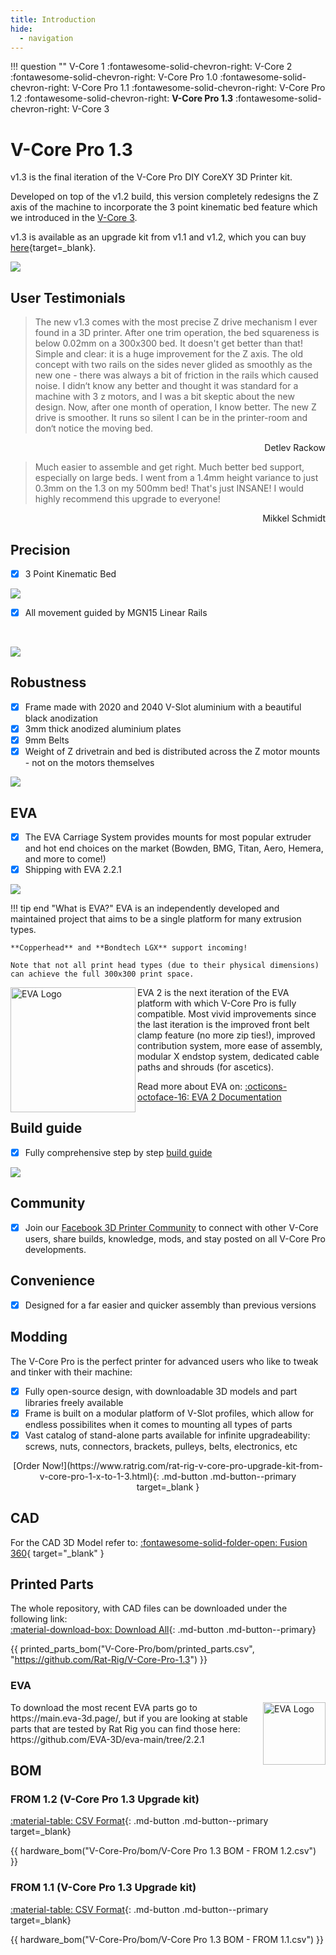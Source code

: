 ```yaml
---
title: Introduction
hide:
  - navigation
---
```


!!! question ""
    V-Core 1 :fontawesome-solid-chevron-right: V-Core 2 :fontawesome-solid-chevron-right: V-Core Pro 1.0 :fontawesome-solid-chevron-right: V-Core Pro 1.1 :fontawesome-solid-chevron-right: V-Core Pro 1.2 :fontawesome-solid-chevron-right: **V-Core Pro 1.3** :fontawesome-solid-chevron-right: V-Core 3

# V-Core Pro 1.3

v1.3 is the final iteration of the V-Core Pro DIY CoreXY 3D Printer kit. 

Developed on top of the v1.2 build, this version completely redesigns the Z axis of the machine to incorporate the 3 point kinematic bed feature which we introduced in the [V-Core 3](https://v-core3.ratrig.com/).

v1.3 is available as an upgrade kit from v1.1 and v1.2, which you can buy [here](https://www.ratrig.com/rat-rig-v-core-pro-upgrade-kit-from-v-core-pro-1-x-to-1-3.html){target=_blank}.

![](assets/vcorepro.png)

## User Testimonials

>The new v1.3 comes with the most precise Z drive mechanism I ever found in a 3D printer. After one trim operation, the bed squareness is below 0.02mm on a 300x300 bed. It doesn't get better than that! Simple and clear: it is a huge improvement for the Z axis. The old concept with two rails on the sides never glided as smoothly as the new one - there was always a bit of friction in the rails which caused noise. I didn‘t know any better and thought it was standard for a machine with 3 z motors, and I was a bit skeptic about the new design. Now, after one month of operation, I know better. The new Z drive is smoother. It runs so silent I can be in the printer-room and don‘t notice the moving bed.

<div style="text-align: right">Detlev Rackow</div>

>Much easier to assemble and get right. Much better bed support, especially on large beds. I went from a 1.4mm height variance to just 0.3mm on the 1.3 on my 500mm bed! That's just INSANE! I would highly recommend this upgrade to everyone!

<div style="text-align: right">Mikkel Schmidt</div>

## Precision

- [x] 3 Point Kinematic Bed


![](assets/bed.png)


- [x] All movement guided by MGN15 Linear Rails

<p>&nbsp;</p>

![](assets/MGN.png)



## Robustness


- [x] Frame made with 2020 and 2040 V-Slot aluminium with a beautiful black anodization
- [x] 3mm thick anodized aluminium plates
- [x] 9mm Belts
- [x] Weight of Z drivetrain and bed is distributed across the Z motor mounts - not on the motors themselves

![](assets/pillows.png)


## EVA

- [x] The EVA Carriage System provides mounts for most popular extruder and hot end choices on the market (Bowden, BMG, Titan, Aero, Hemera, and more to come!)
- [x] Shipping with EVA 2.2.1

![](assets/EVA.png)


!!! tip end "What is EVA?"
    EVA is an independently developed and maintained project that aims to be a single platform for many extrusion types.

    **Copperhead** and **Bondtech LGX** support incoming!

    Note that not all print head types (due to their physical dimensions) can achieve the full 300x300 print space.
    
<img align="left" alt="EVA Logo" width="200" src="assets/eva_logo.png">
EVA 2 is the next iteration of the EVA platform with which V-Core Pro is fully compatible. Most vivid improvements since the last iteration is the improved front belt clamp feature (no more zip ties!), improved contribution system, more ease of assembly, modular X endstop system, dedicated cable paths and shrouds (for ascetics).

Read more about EVA on: [:octicons-octoface-16: EVA 2 Documentation](https://main.eva-3d.page/)


## Build guide

- [x] Fully comprehensive step by step [build guide](https://ratrig.dozuki.com/c/Rat_Rig_V-Core_Pro_1.3)


![](assets/buildguide1.3.png)

## Community

- [x] Join our <a href="https://www.facebook.com/groups/ratrig3dprintercommunity" target="_blank">Facebook 3D Printer Community</a> to connect with other V-Core users, share builds, knowledge, mods, and stay posted on all V-Core Pro developments.

## Convenience

- [x] Designed for a far easier and quicker assembly than previous versions


## Modding

The V-Core Pro is the perfect printer for advanced users who like to tweak and tinker with their machine:

- [x] Fully open-source design, with downloadable 3D models and part libraries freely available
- [x] Frame is built on a modular platform of V-Slot profiles, which allow for endless possibilites when it comes to mounting all types of parts 
- [x] Vast catalog of stand-alone parts available for infinite upgradeability: screws, nuts, connectors, brackets, pulleys, belts, electronics, etc 

<center>[Order Now!](https://www.ratrig.com/rat-rig-v-core-pro-upgrade-kit-from-v-core-pro-1-x-to-1-3.html){: .md-button .md-button--primary target=_blank }</center>

## CAD

For the CAD 3D Model refer to: [:fontawesome-solid-folder-open: Fusion 360]( https://myhub.autodesk360.com/ue2b141fd/g/shares/SH56a43QTfd62c1cd96856b6c56275f6373a){ target="_blank" }


## Printed Parts 

The whole repository, with CAD files can be downloaded under the following link:  
[:material-download-box: Download All](https://github.com/Rat-Rig/V-Core-Pro-1.3/archive/main.zip){: .md-button .md-button--primary}

{{ printed_parts_bom("V-Core-Pro/bom/printed_parts.csv", "https://github.com/Rat-Rig/V-Core-Pro-1.3") }}

### EVA

<img align="right" alt="EVA Logo" width="100" src="../assets/eva_logo.png">
To download the most recent EVA parts go to https://main.eva-3d.page/, but if you are looking at stable parts that are tested by Rat Rig you can find those here: https://github.com/EVA-3D/eva-main/tree/2.2.1

## BOM 

### FROM 1.2 (V-Core Pro 1.3 Upgrade kit)

[:material-table: CSV Format](https://github.com/Rat-Rig/V-Core-Pro-1.3/blob/7bb3d6c548a0327267b73f6375ee5a65981b94dc/docs/bom/V-Core%20Pro%201.3%20BOM%20-%20FROM%201.2.csv){: .md-button .md-button--primary target=_blank}

{{ hardware_bom("V-Core-Pro/bom/V-Core Pro 1.3 BOM - FROM 1.2.csv") }}

### FROM 1.1 (V-Core Pro 1.3 Upgrade kit)

[:material-table: CSV Format](https://github.com/Rat-Rig/V-Core-Pro-1.3/blob/7bb3d6c548a0327267b73f6375ee5a65981b94dc/docs/bom/V-Core%20Pro%201.3%20BOM%20-%20FROM%201.1.csv){: .md-button .md-button--primary target=_blank}

{{ hardware_bom("V-Core-Pro/bom/V-Core Pro 1.3 BOM - FROM 1.1.csv") }}

